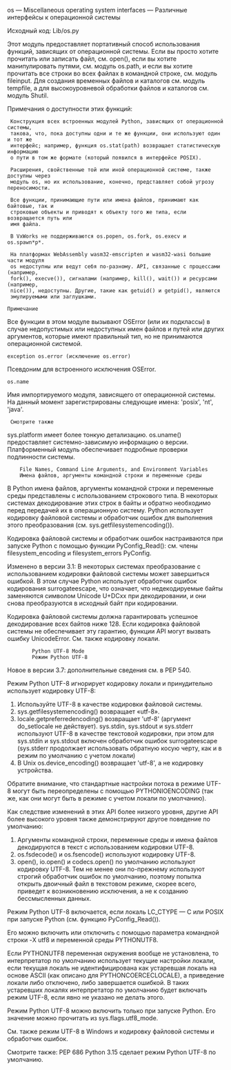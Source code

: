 os — Miscellaneous operating system interfaces
   — Различные интерфейсы к операционной системы

Исходный код: Lib/os.py

Этот модуль предоставляет портативный способ использования функций, зависящих от
операционной системы. Если вы просто хотите прочитать или записать файл, см. open(),
если вы хотите манипулировать путями, см. модуль os.path, и если вы хотите прочитать
все строки во всех файлах в командной строке, см. модуль fileinput. Для создания
временных файлов и каталогов см. модуль tempfile, а для высокоуровневой обработки
файлов и каталогов см. модуль Shutil.

Примечания о доступности этих функций:

     Конструкция всех встроенных модулей Python, зависящих от операционной системы,
     такова, что, пока доступны одни и те же функции, они используют один и тот же
     интерфейс; например, функция os.stat(path) возвращает статистическую информацию
     о пути в том же формате (который появился в интерфейсе POSIX).

     Расширения, свойственные той или иной операционной системе, также доступны через
     модуль os, но их использование, конечно, представляет собой угрозу переносимости.

     Все функции, принимающие пути или имена файлов, принимают как байтовые, так и
     строковые объекты и приводят к объекту того же типа, если возвращается путь или
     имя файла.

     В VxWorks не поддерживаются os.popen, os.fork, os.execv и os.spawn*p*.

     На платформах WebAssembly wasm32-emscripten и wasm32-wasi большие части модуля
     os недоступны или ведут себя по-разному. API, связанные с процессами (например,
     fork(), execve()), сигналами (например, kill(), wait()) и ресурсами (например,
     nice()), недоступны. Другие, такие как getuid() и getpid(), являются
     эмулируемыми или заглушками.

    Примечание

Все функции в этом модуле вызывают OSError (или их подклассы) в случае недопустимых
или недоступных имен файлов и путей или других аргументов, которые имеют правильный
тип, но не принимаются операционной системой.

    exception os.error (исключение os.error)
Псевдоним для встроенного исключения OSError.

    os.name
Имя импортируемого модуля, зависящего от операционной системы. На данный момент
зарегистрированы следующие имена: 'posix', 'nt', 'java'.

     Смотрите также
sys.platform имеет более тонкую детализацию. os.uname() предоставляет
системно-зависимую информацию о версии.
Платформенный модуль обеспечивает подробные проверки подлинности системы.

        File Names, Command Line Arguments, and Environment Variables
        Имена файлов, аргументы командной строки и переменные среды

В Python имена файлов, аргументы командной строки и переменные среды представлены
с использованием строкового типа. В некоторых системах декодирование этих строк
в байты и обратно необходимо перед передачей их в операционную систему. Python
использует кодировку файловой системы и обработчик ошибок для выполнения этого
преобразования (см. sys.getfilesystemencoding()).

Кодировка файловой системы и обработчик ошибок настраиваются при запуске Python с
помощью функции PyConfig_Read(): см. члены filesystem_encoding и filesystem_errors
PyConfig.

Изменено в версии 3.1: В некоторых системах преобразование с использованием
кодировки файловой системы может завершиться ошибкой. В этом случае Python
использует обработчик ошибок кодирования surrogateescape, что означает, что
недекодируемые байты заменяются символом Unicode U+DCxx при декодировании, и они
снова преобразуются в исходный байт при кодировании.

Кодировка файловой системы должна гарантировать успешное декодирование всех байтов
ниже 128. Если кодировка файловой системы не обеспечивает эту гарантию, функции
API могут вызвать ошибку UnicodeError.
См. также кодировку локали.

            Python UTF-8 Mode
            Режим Python UTF-8

Новое в версии 3.7: дополнительные сведения см. в PEP 540.

Режим Python UTF-8 игнорирует кодировку локали и принудительно использует кодировку UTF-8:
1. Используйте UTF-8 в качестве кодировки файловой системы.
2. sys.getfilesystemencoding() возвращает «utf-8».
3. locale.getpreferredencoding() возвращает 'utf-8' (аргумент do_setlocale не действует).
sys.stdin, sys.stdout и sys.stderr используют UTF-8 в качестве текстовой
кодировки, при этом для sys.stdin и sys.stdout включен обработчик ошибок
surrogateescape (sys.stderr продолжает использовать обратную косую черту, как
и в режим по умолчанию с учетом локали)
4. В Unix os.device_encoding() возвращает 'utf-8', а не кодировку устройства.

Обратите внимание, что стандартные настройки потока в режиме UTF-8 могут быть
переопределены с помощью PYTHONIOENCODING (так же, как они могут быть в режиме с
учетом локали по умолчанию).

Как следствие изменений в этих API более низкого уровня, другие API более высокого
уровня также демонстрируют другое поведение по умолчанию:

1. Аргументы командной строки, переменные среды и имена файлов декодируются в текст
с использованием кодировки UTF-8.
2. os.fsdecode() и os.fsencode() используют кодировку UTF-8.
3. open(), io.open() и codecs.open() по умолчанию используют кодировку UTF-8. Тем не
менее они по-прежнему используют строгий обработчик ошибок по умолчанию, поэтому попытка
открыть двоичный файл в текстовом режиме, скорее всего, приведет к возникновению
исключения, а не к созданию бессмысленных данных.

Режим Python UTF-8 включается, если локаль LC_CTYPE — C или POSIX при запуске Python
(см. функцию PyConfig_Read()).

Его можно включить или отключить с помощью параметра командной строки -X utf8 и
переменной среды PYTHONUTF8.

Если PYTHONUTF8 переменная окружения вообще не установлена, то интерпретатор по
умолчанию использует текущие настройки локали, если текущая локаль не
идентифицирована как устаревшая локаль на основе ASCII (как описано для
PYTHONCOERCECLOCALE), а приведение локали либо отключено, либо завершается ошибкой.
В таких устаревших локалях интерпретатор по умолчанию будет включать режим UTF-8,
если явно не указано не делать этого.

Режим Python UTF-8 можно включить только при запуске Python. Его значение можно
прочитать из sys.flags.utf8_mode.

См. также режим UTF-8 в Windows и кодировку файловой системы и обработчик ошибок.

Смотрите также:
PEP 686
     Python 3.15 сделает режим Python UTF-8 по умолчанию.
